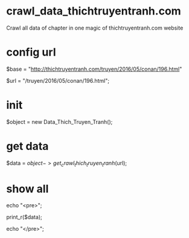 # crawl_data_thichtruyentranh.com
Crawl all data of chapter in one magic of thichtruyentranh.com website

# config url

$base = "http://thichtruyentranh.com/truyen/2016/05/conan/196.html"

$url = "/truyen/2016/05/conan/196.html";

# init
$object = new Data_Thich_Truyen_Tranh();

# get data
$data = $object->get_crawl_thich_truyen_tranh($url);

# show all
echo "\<pre\>";

print_r($data);

echo "\<\/pre\>";

